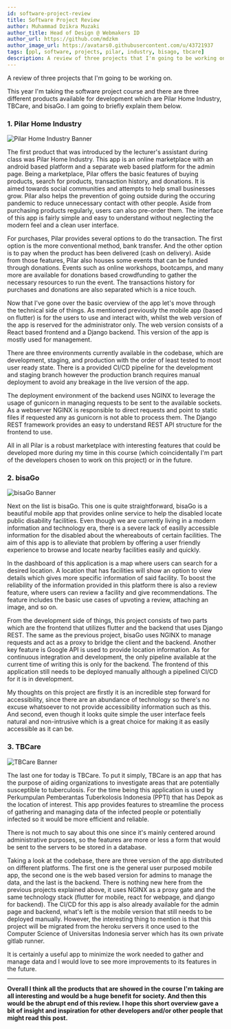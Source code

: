 ```yaml
---
id: software-project-review
title: Software Project Review
author: Muhammad Dzikra Muzaki
author_title: Head of Design @ Webmakers ID
author_url: https://github.com/mdzkm
author_image_url: https://avatars0.githubusercontent.com/u/43721937
tags: [ppl, software, projects, pilar, industry, bisago, tbcare]
description: A review of three projects that I'm going to be working on.
---
```


A review of three projects that I'm going to be working on.

<!--truncate-->

This year I'm taking the software project course and there are three different products available for development which are Pilar Home Industry, TBCare, and bisaGo. I am going to briefly explain them below.

### 1. Pilar Home Industry

![Pilar Home Industry Banner](https://i.ibb.co/wd2mXcg/Pilar-Home-Industry.jpg)

The first product that was introduced by the lecturer's assistant during class was Pilar Home Industry. This app is an online marketplace with an android based platform and a separate web based platform for the admin page. Being a marketplace, Pilar offers the basic features of buying products, search for products, transaction history, and donations. It is aimed towards social communities and attempts to help small businesses grow. Pilar also helps the prevention of going outside during the occuring pandemic to reduce unnecessary contact with other people. Aside from purchasing products regularly, users can also pre-order them. The interface of this app is fairly simple and easy to understand without neglecting the modern feel and a clean user interface.

For purchases, Pilar provides several options to do the transaction. The first option is the more conventional method, bank transfer. And the other option is to pay when the product has been delivered (cash on delivery). Aside from those features, Pilar also houses some events that can be funded through donations. Events such as online workshops, bootcamps, and many more are available for donations based crowdfunding to gather the necessary resources to run the event. The transactions history for purchases and donations are also separated which is a nice touch.

Now that I've gone over the basic overview of the app let's move through the technical side of things. As mentioned previously the mobile app (based on flutter) is for the users to use and interact with, whilst the web version of the app is reserved for the administrator only. The web version consists of a React based frontend and a Django backend. This version of the app is mostly used for management.

There are three environments currently available in the codebase, which are development, staging, and production with the order of least tested to most user ready state. There is a provided CI/CD pipeline for the development and staging branch however the production branch requires manual deployment to avoid any breakage in the live version of the app.

The deployment environment of the backend uses NGINX to leverage the usage of gunicorn in managing requests to be sent to the available sockets. As a webserver NGINX is responsible to direct requests and point to static files if requested any as gunicorn is not able to process them. The Django REST framework provides an easy to understand REST API structure for the frontend to use.

All in all Pilar is a robust marketplace with interesting features that could be developed more during my time in this course (which coincidentally I'm part of the developers chosen to work on this project) or in the future.

### 2. bisaGo

![bisaGo Banner](https://i.ibb.co/sWBRXMk/bisaGo.png)

Next on the list is bisaGo. This one is quite straightforward, bisaGo is a beautiful mobile app that provides online service to help the disabled locate public disability facilities. Even though we are currently living in a modern information and technology era, there is a severe lack of easilly accessible information for the disabled about the whereabouts of certain facilities. The aim of this app is to alleviate that problem by offering a user friendly experience to browse and locate nearby facilities easily and quickly.

In the dashboard of this application is a map where users can search for a desired location. A location that has facilities will show an option to view details which gives more specific information of said facility. To boost the reliability of the information provided in this platform there is also a review feature, where users can review a facility and give recommendations. The feature includes the basic use cases of upvoting a review, attaching an image, and so on.

From the development side of things, this project consists of two parts which are the frontend that utilizes flutter and the backend that uses Django REST. The same as the previous project, bisaGo uses NGINX to manage requests and act as a proxy to bridge the client and the backend. Another key feature is Google API is used to provide location information. As for continuous integration and development, the only pipeline available at the current time of writing this is only for the backend. The frontend of this application still needs to be deployed manually although a pipelined CI/CD for it is in development.

My thoughts on this project are firstly it is an incredible step forward for accessibility, since there are an abundance of technology so there's no excuse whatsoever to not provide accessibility information such as this. And second, even though it looks quite simple the user interface feels natural and non-intrusive which is a great choice for making it as easily accessible as it can be.

### 3. TBCare

![TBCare Banner](https://i.ibb.co/z4P21bM/TBCare.png)

The last one for today is TBCare. To put it simply, TBCare is an app that has the purpose of aiding organizations to investigate areas that are potentially susceptible to tuberculosis. For the time being this application is used by Perkumpulan Pemberantas Tuberkolosis Indonesia (PPTI) that has Depok as the location of interest. This app provides features to streamline the process of gathering and managing data of the infected people or potentially infected so it would be more efficient and reliable.

There is not much to say about this one since it's mainly centered around administrative purposes, so the features are more or less a form that would be sent to the servers to be stored in a database.

Taking a look at the codebase, there are three version of the app distributed on different platforms. The first one is the general user purposed mobile app, the second one is the web based version for admins to manage the data, and the last is the backend. There is nothing new here from the previous projects explained above, it uses NGINX as a proxy gate and the same technology stack (flutter for mobile, react for webpage, and django for backend). The CI/CD for this app is also already available for the admin page and backend, what's left is the mobile version that still needs to be deployed manually. However, the interesting thing to mention is that this project will be migrated from the heroku servers it once used to the Computer Science of Universitas Indonesia server which has its own private gitlab runner.

It is certainly a useful app to minimize the work needed to gather and manage data and I would love to see more improvements to its features in the future.

---

**Overall I think all the products that are showed in the course I'm taking are all interesting and would be a huge benefit for society. And then this would be the abrupt end of this review. I hope this short overview gave a bit of insight and inspiration for other developers and/or other people that might read this post.**
